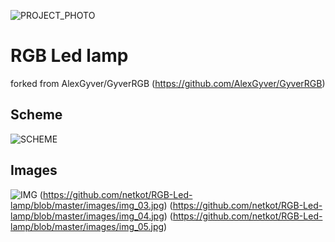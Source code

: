 ![PROJECT_PHOTO](https://github.com/netkot/RGB-Led-lamp/blob/master/images/lamp.jpg)

# RGB Led lamp

forked from AlexGyver/GyverRGB (https://github.com/AlexGyver/GyverRGB)


## Scheme
![SCHEME](https://github.com/netkot/RGB-Led-lamp/blob/master/schemes/scheme1.png)

## Images

![IMG](https://github.com/netkot/RGB-Led-lamp/blob/master/images/img_02.jpg)
(https://github.com/netkot/RGB-Led-lamp/blob/master/images/img_03.jpg)
(https://github.com/netkot/RGB-Led-lamp/blob/master/images/img_04.jpg)
(https://github.com/netkot/RGB-Led-lamp/blob/master/images/img_05.jpg)

